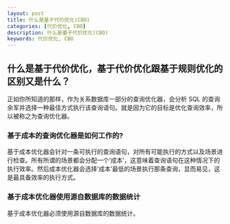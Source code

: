 ```yaml
---
layout: post  
title: 什么是基于代价优化(CBO)  
categories: [代价优化, CBO]  
description: 什么是基于代价优化(CBO)  
keywords: 代价优化, CBO  
---
```


## 什么是基于代价优化，基于代价优化跟基于规则优化的区别又是什么？

正如你所知道的那样，作为关系数据库一部分的查询优化器，会分析 SQL 的查询余军并选择一种最佳方式执行该查询语句。就是因为它的目标是优化查询效率，所以被称之为查询优化器。

### 基于成本的查询优化器是如何工作的?
基于成本优化器会针对一条可执行的查询语句，对所有可能执行的方式以及场景进行检查。所有所谓的场景都会分配一个‘成本’，这意味着查询语句在这种情况下的执行效率。然后成本优化器会选择‘成本’最低的场景执行那条查询，显而易见，这是最具备效率的执行方式。

### 基于成本优化器使用源自数据库的数据统计
基于成本优化器必须使用源自数据库的数据统计。